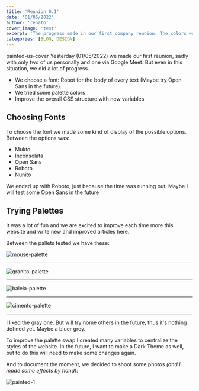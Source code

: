 ```yaml
---
title: 'Reunion 0.1'
date: '01/06/2022'
author: 'renato'
cover_image: 'test'
excerpt: 'The progress made in our first company reunion. The colors we tested and documenting things'
categories: [BLOG, DESIGN]
---
```

painted-us-cover
Yesterday (01/05/2022) we made our first reunion, sadly with only two of us personally and one via Google Meet. But even in this situation, we did a lot of progress.

-   We choose a font: Robot for the body of every text (Maybe try Open Sans in the future).
-   We tried some palette colors 
-   Improve the overall CSS structure with new variables

## Choosing Fonts
To choose the font we made some kind of display of the possible options. Between the options was:

- Mukto
- Inconsolata
- Open Sans
- Roboto
- Nunito

We ended up with Roboto, just because the time was running out. Maybe I will test some Open Sans in the future


## Trying Palettes

It was a lot of fun and we are excited to improve each time more this website and write new and improved articles here.

  
Between the pallets tested we have these:

![mouse-palette](mouse-palette.webp)

---

![granito-palette](granito-palette.webp)

---

![baleia-palette](baleia-palette.webp)

---

![cimento-palette](cimento-palette.webp)

----

I liked the gray one. But will try nome others in the future, thus it's nothing defined yet. Maybe a bluer grey. 

  

To improve the palette swap I created many variables to centralize the styles of the website. In the future, I want to make a Dark Theme as well, but to do this will need to make some changes again. 

  

And to document the moment, we decided to shoot some photos *(and I made some effects by hand)*:

![painted-1](painted-us.webp)